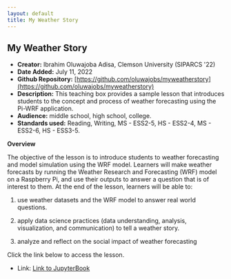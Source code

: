```yaml
---
layout: default
title: My Weather Story
---
```


## My Weather Story

* **Creator:** Ibrahim Oluwajoba Adisa, Clemson University (SIPARCS '22)
*  **Date Added:** July 11, 2022
*  **Github Repository:** [https://github.com/oluwajobs/myweatherstory](https://github.com/oluwajobs/myweatherstory)
*  **Description:** This teaching box provides a sample lesson that introduces students to the concept and process of weather forecasting using the Pi-WRF application.
*  **Audience:** middle school, high school, college.
*  **Standards used:** Reading, Writing, MS - ESS2-5, HS - ESS2-4, MS - ESS2-6, HS - ESS3-5.

**Overview**

The objective of the lesson is to introduce students to weather 
forecasting and model simulation using the WRF model. Learners will make 
weather forecasts by running the Weather Research and Forecasting (WRF) 
model on a Raspberry Pi, and use their outputs to answer a question that is of interest to them. At the end of the lesson, learners will be able to:

1.  use weather datasets and the WRF model to answer real world questions.

2.  apply data science practices (data understanding, analysis, visualization, and communication) to tell a weather story.

3.  analyze and reflect on the social impact of weather forecasting

Click the link below to access the lesson.

* Link: [Link to JupyterBook](https://oluwajobs.github.io/myweatherstory/)
